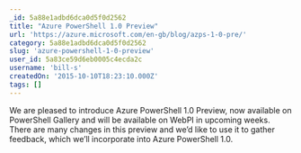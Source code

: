 ```yaml
---
_id: 5a88e1adbd6dca0d5f0d2562
title: "Azure PowerShell 1.0 Preview"
url: 'https://azure.microsoft.com/en-gb/blog/azps-1-0-pre/'
category: 5a88e1adbd6dca0d5f0d2562
slug: 'azure-powershell-1-0-preview'
user_id: 5a83ce59d6eb0005c4ecda2c
username: 'bill-s'
createdOn: '2015-10-10T18:23:10.000Z'
tags: []
---
```


We are pleased to introduce Azure PowerShell 1.0 Preview, now available on PowerShell Gallery and will be available on WebPI in upcoming weeks. There are many changes in this preview and we’d like to use it to gather feedback, which we’ll incorporate into Azure PowerShell 1.0.
